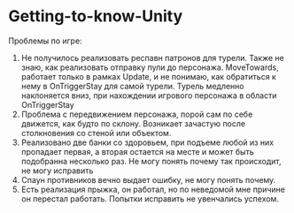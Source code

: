 # Getting-to-know-Unity

Проблемы по игре:
1. Не получилось реализовать респавн патронов для турели. Также не знаю, как реализовать отправку пули до персонажа. MoveTowards, работает только в рамках Update, и не понимаю, как обратиться к нему в OnTriggerStay для самой турели. Турель медленно наклоняется вниз, при нахождении игрового персонажа в области OnTriggerStay
2. Проблема с передвижением персонажа, порой сам по себе движется, как будто по склону. Возникает зачастую после столкновения со стеной или объектом.
3. Реализовано две банки со здоровьем, при подъеме любой из них пропадает первая, а вторая остается на месте и может быть подобранна несколько раз. Не могу понять почему так происходит, не могу исправить
4. Спаун противников вечно выдает ошибку, не могу понять почему.
5. Есть реализация прыжка, он работал, но по неведомой мне причине он перестал работать. Попытки исправить не увенчались успехом. 
